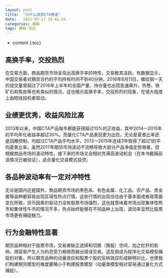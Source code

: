 ```yaml
---
layout: post
title:  "为什么选择CTA赛道"
date:   2021-05-17 18:41:54
categories: 袭胸
tags: 袭胸 综述
---
```


* content
{:toc}

## 高换手率，交投热烈
   在交易方面，商品期货市场呈现出高换手率的特性，交易极其活跃。有数据显示，中国交易者对期货合约的平均持有时间不到40分钟。2016年8月11日，螺纹钢一天的成交量曾超过了2016年上半年的全国产量，持仓量也出现急速飙升。热卷、铁矿石和焦炭等也有类似的情况，这也暗示高换手率，交投热烈的现象，在很大程度上由短线投机者驱动。

## 业绩更优秀，收益风险比高
   2013年以来，中国CTA产品每年都能获得超过10%的正收益，其中2014—2015年的平均年化收益率超过30%。而量化CTA产品表现更为出色，无论是夏普比率还是回撤控制，均超过CTA产品平均水平，2013—2015年连续3年取得了超过1的平均夏普比率。虽然2017年期货市场波动不流畅导致大部分产品净值走势艰难，但根据商品市场的波动特性，接下来的市场又会相对充满高波动机会（在本书截稿前该情况已被验证），适合量化交易模式投资。

## 各品种波动率有一定对冲特性
无论是国内还是国外，商品期货市场的黑色系、有色金属、化工品、农产品、贵金属等品种都容易出现区域性热点行情。这些行情的出现往往由于基本面或者政策面变化所致，货币因素的驱动力没有股票市场强烈，这也就意味着市场出现集体性熊市和集体性牛市的情况不多，热点始终能够在不同品种上出现，波动率显然比股票市场更有捕捉魅力。

## 行为金融特性显著
期货品种相对于股票市场，交易者缺乏选择和切换（换股）空间，加之杠杆的影响，很容易产生人为的忍受力极限而做出错误交易。这反倒成为程序化交易模型捕捉的对象，所以期货品种的动量效应和股票个股的反转效应形成鲜明对比，也使我们构建期货模型的难度要略小于构建股票模型（动量类模型相对容易通过量化方式捕捉）。
